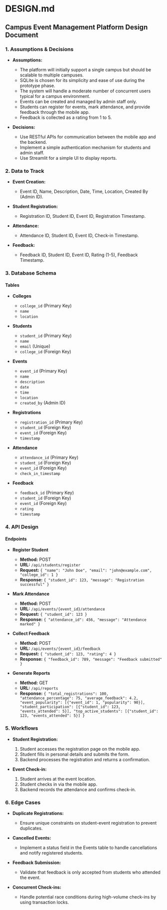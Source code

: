# DESIGN.md

## Campus Event Management Platform Design Document

### 1. Assumptions & Decisions
- **Assumptions:**
  - The platform will initially support a single campus but should be scalable to multiple campuses.
  - SQLite is chosen for its simplicity and ease of use during the prototype phase.
  - The system will handle a moderate number of concurrent users typical for a campus environment.
  - Events can be created and managed by admin staff only.
  - Students can register for events, mark attendance, and provide feedback through the mobile app.
  - Feedback is collected as a rating from 1 to 5.

- **Decisions:**
  - Use RESTful APIs for communication between the mobile app and the backend.
  - Implement a simple authentication mechanism for students and admin staff.
  - Use Streamlit for a simple UI to display reports.

### 2. Data to Track
- **Event Creation:**
  - Event ID, Name, Description, Date, Time, Location, Created By (Admin ID).

- **Student Registration:**
  - Registration ID, Student ID, Event ID, Registration Timestamp.

- **Attendance:**
  - Attendance ID, Student ID, Event ID, Check-in Timestamp.

- **Feedback:**
  - Feedback ID, Student ID, Event ID, Rating (1-5), Feedback Timestamp.

### 3. Database Schema

#### Tables

- **Colleges**
  - `college_id` (Primary Key)
  - `name`
  - `location`

- **Students**
  - `student_id` (Primary Key)
  - `name`
  - `email` (Unique)
  - `college_id` (Foreign Key)

- **Events**
  - `event_id` (Primary Key)
  - `name`
  - `description`
  - `date`
  - `time`
  - `location`
  - `created_by` (Admin ID)

- **Registrations**
  - `registration_id` (Primary Key)
  - `student_id` (Foreign Key)
  - `event_id` (Foreign Key)
  - `timestamp`

- **Attendance**
  - `attendance_id` (Primary Key)
  - `student_id` (Foreign Key)
  - `event_id` (Foreign Key)
  - `check_in_timestamp`

- **Feedback**
  - `feedback_id` (Primary Key)
  - `student_id` (Foreign Key)
  - `event_id` (Foreign Key)
  - `rating`
  - `timestamp`

### 4. API Design

#### Endpoints

- **Register Student**
  - **Method:** POST
  - **URL:** `/api/students/register`
  - **Request:** `{ "name": "John Doe", "email": "john@example.com", "college_id": 1 }`
  - **Response:** `{ "student_id": 123, "message": "Registration successful" }`

- **Mark Attendance**
  - **Method:** POST
  - **URL:** `/api/events/{event_id}/attendance`
  - **Request:** `{ "student_id": 123 }`
  - **Response:** `{ "attendance_id": 456, "message": "Attendance marked" }`

- **Collect Feedback**
  - **Method:** POST
  - **URL:** `/api/events/{event_id}/feedback`
  - **Request:** `{ "student_id": 123, "rating": 4 }`
  - **Response:** `{ "feedback_id": 789, "message": "Feedback submitted" }`

- **Generate Reports**
  - **Method:** GET
  - **URL:** `/api/reports`
  - **Response:** `{ "total_registrations": 100, "attendance_percentage": 75, "average_feedback": 4.2, "event_popularity": [{"event_id": 1, "popularity": 90}], "student_participation": [{"student_id": 123, "events_attended": 5}], "top_active_students": [{"student_id": 123, "events_attended": 5}] }`

### 5. Workflows

- **Student Registration:**
  1. Student accesses the registration page on the mobile app.
  2. Student fills in personal details and submits the form.
  3. Backend processes the registration and returns a confirmation.

- **Event Check-in:**
  1. Student arrives at the event location.
  2. Student checks in via the mobile app.
  3. Backend records the attendance and confirms check-in.

### 6. Edge Cases

- **Duplicate Registrations:**
  - Ensure unique constraints on student-event registration to prevent duplicates.

- **Cancelled Events:**
  - Implement a status field in the Events table to handle cancellations and notify registered students.

- **Feedback Submission:**
  - Validate that feedback is only accepted from students who attended the event.

- **Concurrent Check-ins:**
  - Handle potential race conditions during high-volume check-ins by using transaction locks.

